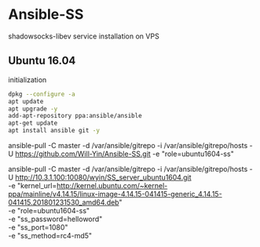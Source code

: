 # Ansible-SS
shadowsocks-libev service installation on VPS

## Ubuntu 16.04 
initialization
```bash
dpkg --configure -a
apt update
apt upgrade -y 
add-apt-repository ppa:ansible/ansible
apt-get update
apt install ansible git -y
```

ansible-pull -C master -d /var/ansible/gitrepo -i /var/ansible/gitrepo/hosts -U https://github.com/Will-Yin/Ansible-SS.git -e "role=ubuntu1604-ss"

ansible-pull -C master -d /var/ansible/gitrepo -i /var/ansible/gitrepo/hosts
-U http://10.3.1.100:10080/wyin/SS_server_ubuntu1604.git \
-e "kernel_url=http://kernel.ubuntu.com/~kernel-ppa/mainline/v4.14.15/linux-image-4.14.15-041415-generic_4.14.15-041415.201801231530_amd64.deb" \
-e "role=ubuntu1604-ss" \
-e "ss_password=helloword" \
-e "ss_port=1080" \
-e "ss_method=rc4-md5"